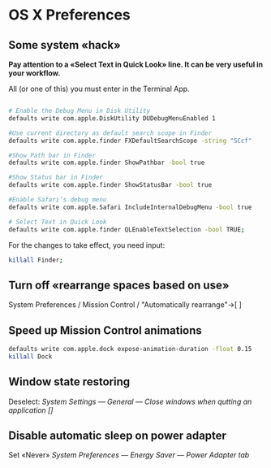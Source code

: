 # OS X Preferences

## Some system «hack»

__Pay attention to а «Select Text in Quick Look» line. It can be very useful in your workflow.__

All (or one of this) you must enter in the Terminal App.

```bash

# Enable the Debug Menu in Disk Utility
defaults write com.apple.DiskUtility DUDebugMenuEnabled 1

#Use current directory as default search scope in Finder
defaults write com.apple.finder FXDefaultSearchScope -string "SCcf"

#Show Path bar in Finder
defaults write com.apple.finder ShowPathbar -bool true

#Show Status bar in Finder
defaults write com.apple.finder ShowStatusBar -bool true

#Enable Safari’s debug menu
defaults write com.apple.Safari IncludeInternalDebugMenu -bool true

# Select Text in Quick Look
defaults write com.apple.finder QLEnableTextSelection -bool TRUE;
```

For the changes to take effect, you need input:
```bash
killall Finder;
```


## Turn off «rearrange spaces based on use»

System Preferences / Mission Control / "Automatically rearrange"->[ ]

## Speed up Mission Control animations

```bash
defaults write com.apple.dock expose-animation-duration -float 0.15
killall Dock
```

## Window state restoring

Deselect: _System Settings — General — Close windows when qutting an application []_


## Disable automatic sleep on power adapter

Set  «Never» _System Preferences — Energy Saver — Power Adapter tab_
